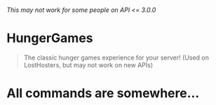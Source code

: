 ###### This may not work for some people on API <= 3.0.0
# HungerGames
> The classic hunger games experience for your server! (Used on LostHosters, but may not work on new APIs)
# All commands are somewhere...
